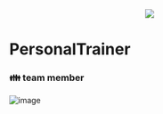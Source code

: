 <div align=center>
   <img src="https://capsule-render.vercel.app/api?type=waving&color=C9D6FF&fontColor=FFFFFF&height=280&text=PersonalTrainer&fontSize=90&animation=fadeIn&fontAlignY=38&desc=에뚜왈&descAlignY=51&descAlign=62" /></div>
   
# PersonalTrainer

###  👪 team member
![image](https://user-images.githubusercontent.com/89902489/199480098-c3386f4f-4c72-483a-8ac8-5f3c88d6b502.png)
